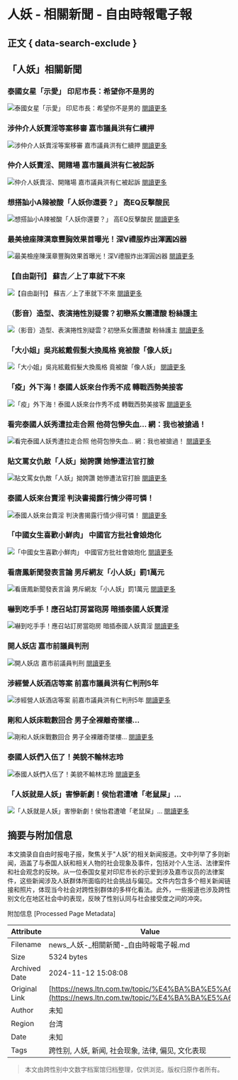 # 人妖 - 相關新聞 - 自由時報電子報

## 正文 { data-search-exclude }


## 「人妖」相關新聞

### 泰國女星「示愛」 印尼市長：希望你不是男的
![泰國女星「示愛」 印尼市長：希望你不是男的](https://assets/images/all/default.jpg)
[閱讀更多](https://news.ltn.com.tw/news/world/breakingnews/2006715)

### 涉仲介人妖賣淫等案移審 嘉市議員洪有仁續押
![涉仲介人妖賣淫等案移審 嘉市議員洪有仁續押](https://assets/images/all/default.jpg)
[閱讀更多](https://news.ltn.com.tw/news/society/breakingnews/1975186)

### 仲介人妖賣淫、開賭場 嘉市議員洪有仁被起訴
![仲介人妖賣淫、開賭場 嘉市議員洪有仁被起訴](https://assets/images/all/default.jpg)
[閱讀更多](https://news.ltn.com.tw/news/society/breakingnews/1974440)

### 想搭訕小A辣被酸「人妖你還要？」 高EQ反擊酸民
![想搭訕小A辣被酸「人妖你還要？」 高EQ反擊酸民](https://img.ltn.com.tw/Upload/ent/page/800S/2024/10/18/phpivXUrB.jpg)
[閱讀更多](https://news.ltn.com.tw/news/entertainment/breakingnews/4834540)

### 最美檢座陳漢章豐胸效果首曝光！深V禮服炸出渾圓凶器
![最美檢座陳漢章豐胸效果首曝光！深V禮服炸出渾圓凶器](https://img.ltn.com.tw/Upload/ent/page/800S/2024/06/11/php71piHu.jpg)
[閱讀更多](https://news.ltn.com.tw/news/entertainment/breakingnews/4701785)

### 【自由副刊】 蘇吉／上了車就下不來
![【自由副刊】 蘇吉／上了車就下不來](https://img.ltn.com.tw/Upload/art/page/800S/2023/11/29/35.jpg)
[閱讀更多](https://news.ltn.com.tw/news/art/paper/1617885)

### （影音）造型、表演捲性別疑雲？初戀系女團遭酸 粉絲護主
![（影音）造型、表演捲性別疑雲？初戀系女團遭酸 粉絲護主](https://img.ltn.com.tw/Upload/ent/page/800S/2022/06/24/php0cZ1Uj.jpeg)
[閱讀更多](https://news.ltn.com.tw/news/entertainment/breakingnews/3970534)

### 「大小姐」吳兆絃戴假髮大換風格 竟被酸「像人妖」
![「大小姐」吳兆絃戴假髮大換風格 竟被酸「像人妖」](https://img.ltn.com.tw/Upload/ent/page/800S/2021/06/24/php5SPkav.jpg)
[閱讀更多](https://news.ltn.com.tw/news/entertainment/breakingnews/3581491)

### 「疫」外下海！泰國人妖來台作秀不成 轉戰西勢美接客
![「疫」外下海！泰國人妖來台作秀不成 轉戰西勢美接客](https://img.ltn.com.tw/Upload/news/600/2020/10/09/phpdxvYKf.jpg)
[閱讀更多](https://news.ltn.com.tw/news/society/breakingnews/3316630)

### 看完泰國人妖秀遭拉走合照 他荷包慘失血... 網：我也被搶過！
![看完泰國人妖秀遭拉走合照 他荷包慘失血... 網：我也被搶過！](https://img.ltn.com.tw/Upload/news/600/2019/12/24/phpimHYQS.jpg)
[閱讀更多](https://news.ltn.com.tw/news/life/breakingnews/3018889)

### 貼文罵女仇敵「人妖」拗誇讚 她慘遭法官打臉
![貼文罵女仇敵「人妖」拗誇讚 她慘遭法官打臉](https://img.ltn.com.tw/Upload/news/600/2019/07/20/2859137_1.jpg)
[閱讀更多](https://news.ltn.com.tw/news/society/breakingnews/2859137)

### 泰國人妖來台賣淫 判決書揭露行情少得可憐！
![泰國人妖來台賣淫 判決書揭露行情少得可憐！](https://img.ltn.com.tw/Upload/news/600/2019/01/10/2667812_2.jpg)
[閱讀更多](https://news.ltn.com.tw/news/society/breakingnews/2667812)

### 「中國女生喜歡小鮮肉」 中國官方批社會娘炮化
![「中國女生喜歡小鮮肉」 中國官方批社會娘炮化](https://assets/images/all/default.jpg)
[閱讀更多](https://news.ltn.com.tw/news/world/breakingnews/2544225)

### 看唐鳳新聞發表言論 男斥網友「小人妖」罰1萬元
![看唐鳳新聞發表言論 男斥網友「小人妖」罰1萬元](https://assets/images/all/default.jpg)
[閱讀更多](https://news.ltn.com.tw/news/society/breakingnews/2363792)

### 嚇到吃手手！應召站訂房當砲房 暗插泰國人妖賣淫
![嚇到吃手手！應召站訂房當砲房 暗插泰國人妖賣淫](https://assets/images/all/default.jpg)
[閱讀更多](https://news.ltn.com.tw/news/society/breakingnews/2250913)

### 開人妖店 嘉市前議員判刑
![開人妖店 嘉市前議員判刑](https://assets/images/all/default.jpg)
[閱讀更多](https://news.ltn.com.tw/news/society/paper/1135705)

### 涉經營人妖酒店等案 前嘉市議員洪有仁判刑5年
![涉經營人妖酒店等案 前嘉市議員洪有仁判刑5年](https://assets/images/all/default.jpg)
[閱讀更多](https://news.ltn.com.tw/news/society/breakingnews/2194800)

### 剛和人妖床戰數回合 男子全裸離奇墜樓...
![剛和人妖床戰數回合 男子全裸離奇墜樓...](https://assets/images/all/default.jpg)
[閱讀更多](https://news.ltn.com.tw/news/world/breakingnews/2089641)

### 泰國人妖們入伍了！美貌不輸林志玲
![泰國人妖們入伍了！美貌不輸林志玲](https://assets/images/all/default.jpg)
[閱讀更多](https://news.ltn.com.tw/news/entertainment/breakingnews/2029497)

### 「人妖就是人妖」害慘新劇！侯怡君遭嗆「老鼠屎」...
![「人妖就是人妖」害慘新劇！侯怡君遭嗆「老鼠屎」...](https://assets/images/all/default.jpg)
[閱讀更多](https://news.ltn.com.tw/news/entertainment/breakingnews/2014800)

## 摘要与附加信息

<!-- tcd_abstract -->
本文摘录自自由时报电子报，聚焦关于"人妖"的相关新闻报道。文中列举了多则新闻，涵盖了与泰国人妖和相关人物的社会现象及事件，包括对个人生活、法律案件和社会观念的反映。从一位泰国女星对印尼市长的示爱到涉及嘉市议员的法律案件，这些新闻涉及人妖群体所面临的社会挑战与偏见。文件内包含多个相关新闻链接和照片，体现当今社会对跨性别群体的多样化看法。此外，一些报道也涉及跨性别文化在地区社会中的表现，反映了性别认同与社会接受度之间的冲突。
<!-- tcd_abstract_end -->

附加信息 [Processed Page Metadata]

| Attribute       | Value                                  |
|-----------------|----------------------------------------|
| Filename        | news_人妖-_相關新聞-_自由時報電子報.md                             |
| Size            | 5324 bytes                           |
| Archived Date   | 2024-11-12 15:08:08                             |
| Original Link   | [https://news.ltn.com.tw/topic/%E4%BA%BA%E5%A6%96](https://news.ltn.com.tw/topic/%E4%BA%BA%E5%A6%96)                       |
| Author          | 未知                               |
| Region          | 台湾                               |
| Date            | 未知                                 |
| Tags            | 跨性别, 人妖, 新闻, 社会现象, 法律, 偏见, 文化表现                                 |
>
> 本文由跨性别中文数字档案馆归档整理，仅供浏览。版权归原作者所有。
>